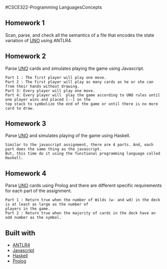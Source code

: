 #CSCE322-Programming LanguagesConcepts

##  Homework 1
Scan, parse, and check all the semantics of a file that encodes the state variation of [UNO](https://en.wikipedia.org/wiki/Uno_(card_game)) using ANTLR4.

##  Homework 2
Parse [UNO](https://en.wikipedia.org/wiki/Uno_(card_game)) cards and simulates playing the game using Javascript.
```
Part 1 : The first player will play one move.
Part 2 : The first player will play as many cards as he or she can from their hands without drawing.
Part 3: Every player will play one move.
Part 4: Every player will  play the game according to UNO rules until one player wins and placed [--] on the
top stack to symbolize the end of the game or until there is no more card to draw.
```


##  Homework 3
Parse  [UNO](https://en.wikipedia.org/wiki/Uno_(card_game)) and simulates playing of the game using Haskell.
```
Similar to the javascript assignment, there are 4 parts. And, each part does the same thing as the javascript.
But, this time do it using the functional programming language called Haskell.
```

##  Homework 4
Parse [UNO](https://en.wikipedia.org/wiki/Uno_(card_game)) cards using Prolog and there are different specific requirements for each part of the
assignment.
```
Part 1 : Return true when the number of Wilds (w- and wd) in the deck is at least as large as the number of
players in the game.
Part 2 : Return true when the majority of cards in the deck have an odd number as the symbol.

```
## Built with 
- [ANTLR4](https://www.antlr.org/)
- [Javascript](https://www.javascript.com/)
- [Haskell](https://www.haskell.org)
- [Prolog](http://www.swi-prolog.org/)
